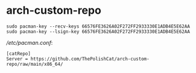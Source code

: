 # arch-custom-repo
```
sudo pacman-key --recv-keys 66576FE3626A02F272FF2933330E1ADB4E5E62AA
sudo pacman-key --lsign-key 66576FE3626A02F272FF2933330E1ADB4E5E62AA
```
*/etc/pacman.conf*:
```
[catRepo]
Server = https://github.com/ThePolishCat/arch-custom-repo/raw/main/x86_64/
```

